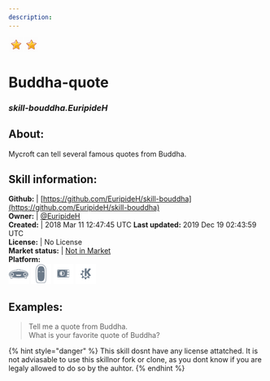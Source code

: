 ```yaml
--- 
description: 
---
```


![](../.gitbook/assets/star.png)![](../.gitbook/assets/star.png)  
# Buddha-quote  
### _skill-bouddha.EuripideH_  
## About:  
Mycroft can tell several famous quotes from Buddha.

## Skill information:  
**Github:** | [https://github.com/EuripideH/skill-bouddha](https://github.com/EuripideH/skill-bouddha)  
**Owner:** | [@EuripideH](https://github.com/EuripideH)  
**Created:** | 2018 Mar 11 12:47:45 UTC  **Last updated:** 2019 Dec 19 02:43:59 UTC  
**License:** | No License  
**Market status:** | [Not in Market](https://market.mycroft.ai/skill/)  
**Platform:**  
 ![](../.gitbook/assets/mark-1-icon.png)  ![](../.gitbook/assets/mark-2-icon.png)  ![](../.gitbook/assets/picroft-icon.png)  ![](../.gitbook/assets/kde.png)   
## Examples:  
> Tell me a quote from Buddha.  
> What is your favorite quote of Buddha?  
  
{% hint style="danger" %}
This skill dosnt have any license attatched. It is not adviasable to use this skillnor fork or clone, as you dont know if you are legaly allowed to do so by the auhtor.
{% endhint %}
